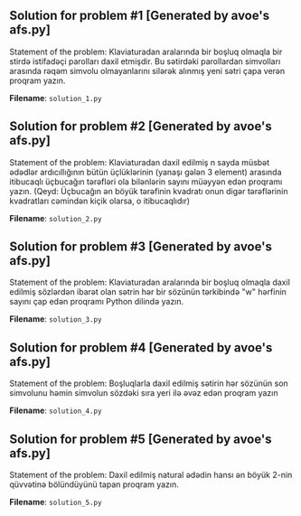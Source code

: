 ## Solution for problem #1 [Generated by avoe's afs.py]

Statement of the problem:
Klaviaturadan aralarında bir boşluq olmaqla bir stirdə istifadəçi parolları daxil etmişdir. Bu sətirdəki parollardan simvolları arasında rəqəm simvolu olmayanlarını silərək alınmış yeni sətri çapa verən proqram yazın.

**Filename**: `solution_1.py`

## Solution for problem #2 [Generated by avoe's afs.py]

Statement of the problem:
Klaviaturadan daxil edilmiş n sayda müsbət ədədlər ardıcıllığının bütün üçlüklərinin (yanaşı gələn 3 element) arasında itibucaqlı üçbucağın tərəfləri ola bilənlərin sayını müəyyən edən proqramı yazın. (Qeyd: Üçbucağın ən böyük tərəfinin kvadratı onun digər tərəflərinin kvadratları cəmindən kiçik olarsa, o itibucaqlıdır)

**Filename**: `solution_2.py`

## Solution for problem #3 [Generated by avoe's afs.py]

Statement of the problem:
Klaviaturadan aralarında bir boşluq olmaqla daxil edilmiş sözlərdən ibarət olan sətrin hər bir sözünün tərkibində "w" hərfinin sayını çap edən proqramı Python dilində yazın.

**Filename**: `solution_3.py`

## Solution for problem #4 [Generated by avoe's afs.py]

Statement of the problem:
Boşluqlarla daxil edilmiş sətirin hər sözünün son simvolunu həmin simvolun sözdəki sıra yeri ilə əvəz edən proqram yazın

**Filename**: `solution_4.py`

## Solution for problem #5 [Generated by avoe's afs.py]

Statement of the problem:
Daxil edilmiş natural ədədin hansı ən böyük 2-nin qüvvətinə bölündüyünü tapan proqram yazın.

**Filename**: `solution_5.py`
